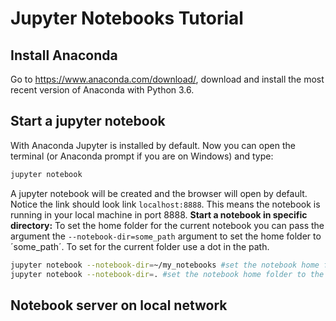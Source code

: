 # Jupyter Notebooks Tutorial
## Install Anaconda
Go to https://www.anaconda.com/download/, download and install the most recent version of Anaconda with Python 3.6.
## Start a jupyter notebook
With Anaconda Jupyter is installed by default. Now you can open the terminal (or Anaconda prompt if you are on Windows) and type:
```bash
jupyter notebook
```
A jupyter notebook will be created and the browser will open by default. Notice the link should look link `localhost:8888`. This means the notebook is running in your local machine in port 8888.
**Start a notebook in specific directory:**
To set the home folder for the current notebook you can pass the argument the `--notebook-dir=some_path` argument to set the home folder to ´some_path´. To set for the current folder use a dot in the path.
```bash
jupyter notebook --notebook-dir=~/my_notebooks #set the notebook home folder to my_notebooks folder in home (if you are in linux)
jupyter notebook --notebook-dir=. #set the notebook home folder to the current directory.
```
## Notebook server on local network
